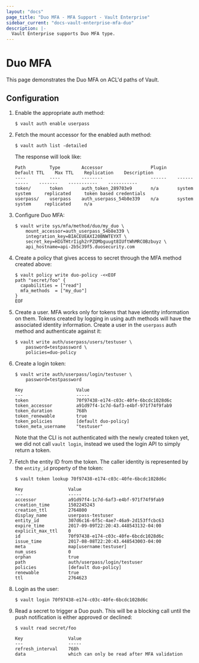 ```yaml
---
layout: "docs"
page_title: "Duo MFA - MFA Support - Vault Enterprise"
sidebar_current: "docs-vault-enterprise-mfa-duo"
description: |-
  Vault Enterprise supports Duo MFA type.
---
```


# Duo MFA

This page demonstrates the Duo MFA on ACL'd paths of Vault.

## Configuration

1. Enable the appropriate auth method:

    ```text
    $ vault auth enable userpass
    ```

1. Fetch the mount accessor for the enabled auth method:

    ```text
    $ vault auth list -detailed
    ```

    The response will look like:

    ```text
    Path         Type        Accessor                  Plugin    Default TTL    Max TTL    Replication    Description
    ----         ----        --------                  ------    -----------    -------    -----------    -----------
    token/       token       auth_token_289703e9       n/a       system         system     replicated     token based credentials
    userpass/    userpass    auth_userpass_54b8e339    n/a       system         system     replicated     n/a
    ```

1. Configure Duo MFA:

    ```text
    $ vault write sys/mfa/method/duo/my_duo \
        mount_accessor=auth_userpass_54b8e339 \
        integration_key=BIACEUEAXI20BNWTEYXT \
        secret_key=HIGTHtrIigh2rPZQMbguugt8IUftWhMRCOBzbuyz \
        api_hostname=api-2b5c39f5.duosecurity.com
    ```

1. Create a policy that gives access to secret through the MFA method created
   above:

    ```text
    $ vault policy write duo-policy -<<EOF
    path "secret/foo" {
      capabilities = ["read"]
      mfa_methods  = ["my_duo"]
    }
    EOF
    ```

1. Create a user. MFA works only for tokens that have identity information on
them. Tokens created by logging in using auth methods will have the associated
identity information. Create a user in the `userpass` auth method and
authenticate against it:


    ```text
    $ vault write auth/userpass/users/testuser \
        password=testpassword \
        policies=duo-policy
    ```

1. Create a login token:

    ```text
    $ vault write auth/userpass/login/testuser \
        password=testpassword

    Key                    Value
    ---                    -----
    token                  70f97438-e174-c03c-40fe-6bcdc1028d6c
    token_accessor         a91d97f4-1c7d-6af3-e4bf-971f74f9fab9
    token_duration         768h
    token_renewable        true
    token_policies         [default duo-policy]
    token_meta_username    "testuser"
    ```

    Note that the CLI is not authenticated with the newly created token yet, we
    did not call `vault login`, instead we used the login API to simply return a
    token.

1. Fetch the entity ID from the token. The caller identity is represented by the
`entity_id` property of the token:

    ```text
    $ vault token lookup 70f97438-e174-c03c-40fe-6bcdc1028d6c

    Key                 Value
    ---                 -----
    accessor            a91d97f4-1c7d-6af3-e4bf-971f74f9fab9
    creation_time       1502245243
    creation_ttl        2764800
    display_name        userpass-testuser
    entity_id           307d6c16-6f5c-4ae7-46a9-2d153ffcbc63
    expire_time         2017-09-09T22:20:43.448543132-04:00
    explicit_max_ttl    0
    id                  70f97438-e174-c03c-40fe-6bcdc1028d6c
    issue_time          2017-08-08T22:20:43.448543003-04:00
    meta                map[username:testuser]
    num_uses            0
    orphan              true
    path                auth/userpass/login/testuser
    policies            [default duo-policy]
    renewable           true
    ttl                 2764623
    ```

1. Login as the user:

    ```text
    $ vault login 70f97438-e174-c03c-40fe-6bcdc1028d6c
    ```

1. Read a secret to trigger a Duo push. This will be a blocking call until
the push notification is either approved or declined:

    ```text
    $ vault read secret/foo

    Key                 Value
    ---                 -----
    refresh_interval    768h
    data                which can only be read after MFA validation
    ```
